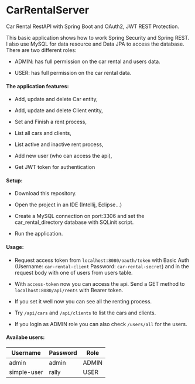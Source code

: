 # CarRentalServer
Car Rental RestAPI with Spring Boot and OAuth2, JWT REST Protection.

This basic application shows how to work Spring Security and Spring REST.
I also use MySQL for data resource and Data JPA to access the database.
There are two different roles:

- ADMIN: has full permission on the car rental and users data.

- USER: has full permission on the car rental data.

#### The application features:

- Add, update and delete Car entity,

- Add, update and delete Client entity,

- Set and Finish a rent process,

- List all cars and clients,

- List active and inactive rent process,

- Add new user (who can access the api),

- Get JWT token for authentication

#### Setup:

- Download this repository.

- Open the project in an IDE (Intellij, Eclipse...)

- Create a MySQL connection on port:3306 and set the car_rental_directory database with SQLinit script.

- Run the application.

#### Usage:

- Request access token from `localhost:8080/oauth/token` with Basic Auth (Username: `car-rental-client` Password: `car-rental-secret`) and in the request body with one of users from users table.

- With `access-token` now you can access the api. Send a GET method to `localhost:8080/api/rents` with Bearer token.

- If you set it well now you can see all the renting process.

- Try `/api/cars` and `/api/clients` to list the cars and clients.

- If you login as ADMIN role you can also check `/users/all` for the users.

#### Availabe users:

|Username|Password|Role|
|---|---|---|
|admin|admin|ADMIN|
|simple-user|rally|USER|

